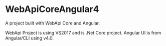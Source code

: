 # WebApiCoreAngular4
A project built with WebApi Core and Angular.

WebApi Project is using VS2017 and is .Net Core project. 
Angular UI is from Angular/CLI using v4.0.
